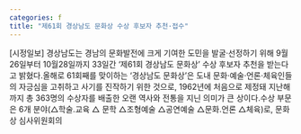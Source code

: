 ```yaml
---
categories: f
title: "제61회 경상남도 문화상 수상 후보자 추천·접수"
---
```

[시정일보] 경상남도는 경남의 문화발전에 크게 기여한 도민을 발굴·선정하기 위해 9월26일부터 10월28일까지 33일간 ‘제61회 경상남도 문화상’ 수상 후보자 추천을 받는다고 밝혔다.올해로 61회째를 맞이하는 ‘경상남도 문화상’은 도내 문화·예술·언론·체육인들의 자긍심을 고취하고 사기를 진작하기 위한 것으로, 1962년에 처음으로 제정돼 지난해까지 총 363명의 수상자를 배출한 오랜 역사와 전통을 지닌 의미가 큰 상이다.수상 부문은 6개 분야(△학술․교육 △ 문학 △조형예술 △공연예술 △문화․언론 △체육)로, 문화상 심사위원회의